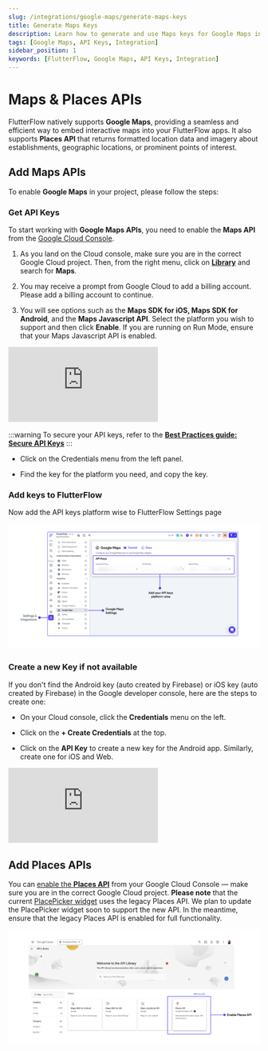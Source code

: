 ```yaml
---
slug: /integrations/google-maps/generate-maps-keys
title: Generate Maps Keys
description: Learn how to generate and use Maps keys for Google Maps integration in your FlutterFlow app.
tags: [Google Maps, API Keys, Integration]
sidebar_position: 1
keywords: [FlutterFlow, Google Maps, API Keys, Integration]
---
```


# Maps & Places APIs

FlutterFlow natively supports **Google Maps**, providing a seamless and efficient way to embed
interactive maps into your FlutterFlow apps. It also supports **Places API** that returns formatted location data and imagery about establishments, geographic locations, or prominent points of interest.

## Add Maps APIs

To enable **Google Maps** in your project, please follow the steps:

### Get API Keys

To start working with **Google Maps APIs**, you need to enable the **Maps API** from the [Google
Cloud Console](https://console.cloud.google.com/).

1. As you land on the Cloud console, make sure you are in the correct Google Cloud project. Then,
  from the right menu, click on [**Library**](https://console.cloud.google.com/apis/library) and
  search for **Maps**.

2. You may receive a prompt from Google Cloud to add a billing account. Please add a billing account
  to continue.

3. You will see options such as the **Maps SDK for iOS, Maps SDK for Android**, and the **Maps
  Javascript API**. Select the platform you wish to support and then click **Enable**.
  If you are running on Run Mode, ensure that your Maps Javascript API is enabled.

<div class="video-container"><iframe src="https://www.loom.
com/embed/b1f6d8ddcc44492a92f833dafa619ec0" frameborder="0" allow="accelerometer; autoplay; clipboard-write; encrypted-media; gyroscope; picture-in-picture; web-share" referrerpolicy="strict-origin-when-cross-origin" allowfullscreen></iframe></div>
<p></p>

:::warning
To secure your API keys, refer to the 
[**Best Practices guide: Secure API Keys**](../../google-cloud/secure-keys.md)
:::

- Click on the Credentials menu from the left panel.

- Find the key for the platform you need, and copy the key.

### Add keys to FlutterFlow

Now add the API keys platform wise to FlutterFlow Settings page

![g-maps-settings.png](../imgs/g-maps-settings.png)

### Create a new Key if not available

If you don't find the Android key (auto created by Firebase) or iOS key (auto created by
Firebase) in the Google developer console, here are the steps to create one:

- On your Cloud console, click the **Credentials** menu on the left.

- Click on the **+ Create Credentials** at the top.

- Click on the **API Key** to create a new key for the Android app. Similarly, create one for
  iOS and Web.

<div class="video-container"><iframe src="https://www.loom.
com/embed/2c644aa950c44f76b19c6787784cf3b5?sid=3e22206e-4b4b-4734-b842-0c644d32f344" frameborder="0" allow="accelerometer; autoplay; clipboard-write; encrypted-media; gyroscope; picture-in-picture; web-share" referrerpolicy="strict-origin-when-cross-origin" allowfullscreen></iframe></div>


## Add Places APIs

You can [enable the **Places API**](https://console.cloud.google.com/apis/library/places-backend.googleapis.com) from your Google Cloud Console — make sure you are in the correct Google Cloud project. **Please note** that the current [PlacePicker widget](../../maps/google-maps/place-picker-widget.md) uses the legacy Places API. We plan to update the PlacePicker widget soon to support the new API. In the meantime, ensure that the legacy Places API is enabled for full functionality.

![places-api.png](imgs/places-api.png)


